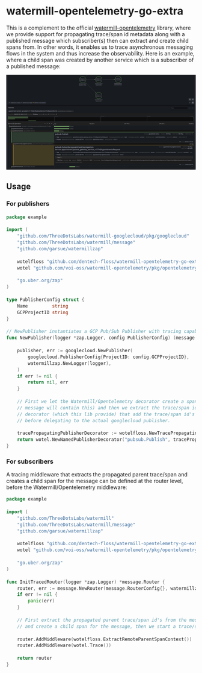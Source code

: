 # watermill-opentelemetry-go-extra

This is a complement to the official [watermill-opentelemetry](https://github.com/voi-oss/watermill-opentelemetry) library, where we provide support for propagating trace/span id metadata along with a published message which subscriber(s) then can extract and create child spans from. In other words, it enables us to trace asynchronous messaging flows in the system and thus increase the observability. Here is an example, where a child span was created by another service which is a subscriber of a published message:

<img src="img/floss_distributed_tracing.png" width="512"/>

## Usage

### For publishers

```go
package example

import (
    "github.com/ThreeDotsLabs/watermill-googlecloud/pkg/googlecloud"
    "github.com/ThreeDotsLabs/watermill/message"
    "github.com/garsue/watermillzap"

    wotelfloss "github.com/dentech-floss/watermill-opentelemetry-go-extra/pkg/opentelemetry"
    wotel "github.com/voi-oss/watermill-opentelemetry/pkg/opentelemetry"

    "go.uber.org/zap"
)

type PublisherConfig struct {
	Name         string
	GCPProjectID string
}

// NewPublisher instantiates a GCP Pub/Sub Publisher with tracing capabilities.
func NewPublisher(logger *zap.Logger, config PublisherConfig) (message.Publisher, error) {

    publisher, err := googlecloud.NewPublisher(
        googlecloud.PublisherConfig{ProjectID: config.GCPProjectID},
        watermillzap.NewLogger(logger),
    )
    if err != nil {
        return nil, err
    }

    // First we let the Watermill/Opentelemetry decorator create a span (the context of the first
    // message will contain this) and then we extract the trace/span id in a second custom 
    // decorator (which this lib provide) that add the trace/span id's as metadata on the message 
    // before delegating to the actual googlecloud publisher.

    tracePropagatingPublisherDecorator := wotelfloss.NewTracePropagatingPublisherDecorator(publisher)
    return wotel.NewNamedPublisherDecorator("pubsub.Publish", tracePropagatingPublisherDecorator)
}
```

### For subscribers

A tracing middleware that extracts the propagated parent trace/span and creates a child span for the message can be defined at the router level, before the Watermill/Opentelemetry middleware:

```go
package example

import (
    "github.com/ThreeDotsLabs/watermill"
    "github.com/ThreeDotsLabs/watermill/message"
    "github.com/garsue/watermillzap"

    wotelfloss "github.com/dentech-floss/watermill-opentelemetry-go-extra/pkg/opentelemetry"
    wotel "github.com/voi-oss/watermill-opentelemetry/pkg/opentelemetry"

    "go.uber.org/zap"
)

func InitTracedRouter(logger *zap.Logger) *message.Router {
    router, err := message.NewRouter(message.RouterConfig{}, watermillzap.NewLogger(logger))
    if err != nil {
        panic(err)
    }

    // First extract the propagated parent trace/span id's from the message metadata 
    // and create a child span for the message, then we start a trace/span.

    router.AddMiddleware(wotelfloss.ExtractRemoteParentSpanContext())
    router.AddMiddleware(wotel.Trace())

    return router
}
```
